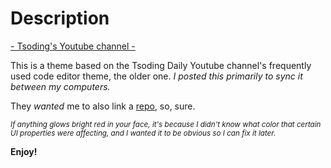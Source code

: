 # Description

[- Tsoding's Youtube channel -](https://www.youtube.com/c/TsodingDaily)

This is a theme based on the Tsoding Daily Youtube channel's frequently used code editor theme, the older one. 
*I posted this primarily to sync it between my computers.*

They *wanted* me to also link a [repo](https://github.com/BasisDeveloper/Tsoding-Color-Theme-unofficial), so, sure.  

<sup> *If anything glows bright red in your face, it's because I didn't know what color that certain UI properties were affecting, and I wanted it to be obvious so I can fix it later.* </sup>

**Enjoy!**
